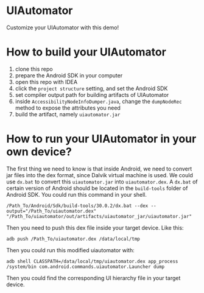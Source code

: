 # UIAutomator
Customize your UIAutomator with this demo!

# How to build your UIAutomator

1. clone this repo
2. prepare the Android SDK in your computer
3. open this repo with IDEA
4. click the `project structure` setting, and set the Android SDK
5. set compiler output path for building artifacts of UIAutomator
6. inside `AccessibilityNodeInfoDumper.java`, change the `dumpNodeRec` method to expose the attributes you need
7. build the artifact, namely `uiautomator.jar`

# How to run your UIAutomator in your own device?

The first thing we need to know is that inside Android, we need to convert jar files into the dex format, since Dalvik virtual machine is used. We could use `dx.bat` to convert this `uiautomator.jar` into `uiautomator.dex`. A `dx.bat` of certain version of Android should be located in the `build-tools` folder of Android SDK. You could run this command in your shell.

```
/Path_To/Android/Sdk/build-tools/30.0.2/dx.bat --dex --output="/Path_To/uiautomator.dex" "/Path_To/uiautomator/out/artifacts/uiautomator_jar/uiautomator.jar"
```

Then you need to push this dex file inside your target device. Like this:

```
adb push /Path_To/uiautomator.dex /data/local/tmp
```

Then you could run this modified uiautomator with:

```
adb shell CLASSPATH=/data/local/tmp/uiautomator.dex app_process /system/bin com.android.commands.uiautomator.Launcher dump
```

Then you could find the corresponding UI hierarchy file in your target device.